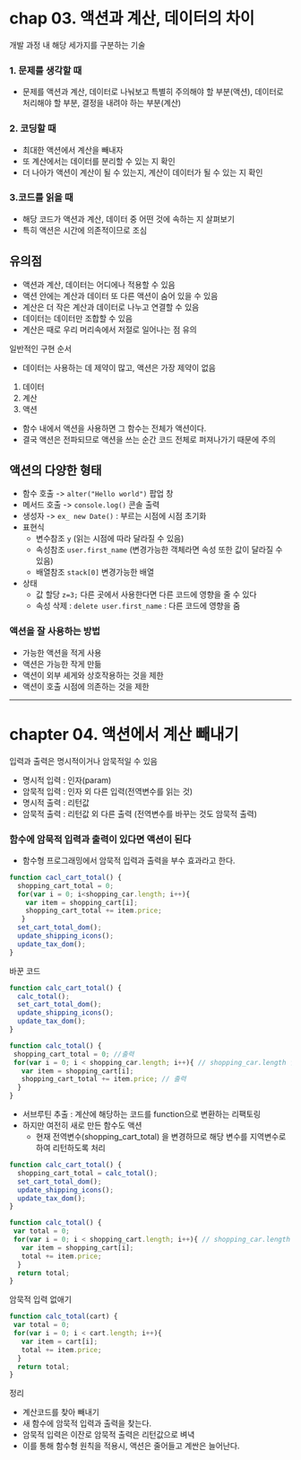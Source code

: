
# chap 03. 액션과 계산, 데이터의 차이 

개발 과정 내 해당 세가지를 구분하는 기술 

### 1. 문제를 생각할 때 
- 문제를 액션과 계산, 데이터로 나눠보고 특별히 주의해야 할 부분(액션), 데이터로 처리해야 할 부분, 결정을 내려야 하는 부분(계산) 

### 2. 코딩할 때 
- 최대한 액션에서 계산을 빼내자
- 또 계산에서는 데이터를 분리할 수 있는 지 확인
- 더 나아가 액션이 계산이 될 수 있는지, 계산이 데이터가 될 수 있는 지 확인

### 3.코드를 읽을 때 
- 해당 코드가 액션과 계산, 데이터 중 어떤 것에 속하는 지 살펴보기 
- 특히 액션은 시간에 의존적이므로 조심 

## 유의점 
- 액션과 계산, 데이터는 어디에나 적용할 수 있음
- 액션 안에는 계산과 데이터 또 다른 액션이 숨어 있을 수 있음
- 계산은 더 작은 계산과 데이터로 나누고 연결할 수 있음
- 데이터는 데이터만 조합할 수 있음
- 계산은 때로 우리 머리속에서 저절로 일어나는 점 유의 

일반적인 구현 순서
- 데이터는 사용하는 데 제약이 많고, 액션은 가장 제약이 없음 
1. 데이터
2. 계산
3. 액션 


- 함수 내에서 액션을 사용하면 그 함수는 전체가 액션이다. 
- 결국 액션은 전파되므로 액션을 쓰는 순간 코드 전체로 퍼져나가기 때문에 주의 

## 액션의 다양한 형태 
- 함수 호출 -> `alter("Hello world")` 팝업 창 
- 메서드 호출 -> `console.log()` 콘솔 출력
- 생성자 -> `ex_ new Date()` : 부르는 시점에 시점 초기화 
- 표현식 
  - 변수참조 `y` (읽는 시점에 따라 달라질 수 있음) 
  - 속성참조 `user.first_name` (변경가능한 객체라면 속성 또한 값이 달라질 수 있음)
  - 배열참조 `stack[0]` 변경가능한 배열 
- 상태
  - 값 할당 `z=3;` 다른 곳에서 사용한다면 다른 코드에 영향을 줄 수 있다
  - 속성 삭제 : `delete user.first_name` : 다른 코드에 영향을 줌 

### 액션을 잘 사용하는 방법
- 가능한 액션을 적게 사용
- 액션은 가능한 작게 만듦
- 액션이 외부 셰게와 상호작용하는 것을 제한
- 액션이 호출 시점에 의존하는 것을 제한

--- 

# chapter 04. 액션에서 계산 빼내기 
입력과 출력은 명시적이거나 암묵적일 수 있음
- 명시적 입력 : 인자(param) 
- 암묵적 입력 : 인자 외 다른 입력(전역변수를 읽는 것) 
- 명시적 출력 : 리턴값 
- 암묵적 출력 : 리턴값 외 다른 출력 (전역변수를 바꾸는 것도 암묵적 출력)

### 함수에 암묵적 입력과 출력이 있다면 액션이 된다 
- 함수형 프로그래밍에서 암묵적 입력과 출력을 부수 효과라고 한다. 

```js
function cacl_cart_total() {
  shopping_cart_total = 0;
  for(var i = 0; i<shopping_car.length; i++){
    var item = shopping_cart[i];
    shopping_cart_total += item.price;
   }
  set_cart_total_dom();
  update_shipping_icons();
  update_tax_dom();
}
```

바꾼 코드 
```js 
function calc_cart_total() {
  calc_total();
  set_cart_total_dom();
  update_shipping_icons();
  update_tax_dom();
}

function calc_total() {
 shopping_cart_total = 0; //출력
 for(var i = 0; i < shopping_car.length; i++){ // shopping_car.length 입력
   var item = shopping_cart[i];
   shopping_cart_total += item.price; // 출력 
  }
}
```

- 서브루틴 추출 : 계산에 해당하는 코드를 function으로 변환하는 리팩토링 
- 하지만 여전히 새로 만든 함수도 액션 
  - 현재 전역변수(shopping_cart_total) 을 변경하므로 해당 변수를 지역변수로 하여 리턴하도록 처리 

```js
function calc_cart_total() {
  shopping_cart_total = calc_total();
  set_cart_total_dom();
  update_shipping_icons();
  update_tax_dom();
}

function calc_total() {
 var total = 0; 
 for(var i = 0; i < shopping_cart.length; i++){ // shopping_car.length 암묵적 입력
   var item = shopping_cart[i];
   total += item.price; 
  }
  return total; 
}
```

암묵적 입력 없애기 
```js 
function calc_total(cart) {
 var total = 0; 
 for(var i = 0; i < cart.length; i++){ 
   var item = cart[i];
   total += item.price; 
  }
  return total; 
}
```

정리 
- 계산코드를 찾아 빼내기
- 새 함수에 암묵적 입력과 출력을 찾는다. 
- 암묵적 입력은 이잔로 암묵적 출력은 리턴값으로 벼녁 
- 이를 통해 함수형 원칙을 적용시, 액션은 줄어들고 계싼은 늘어난다. 
